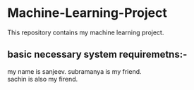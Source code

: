 # Machine-Learning-Project
This repository contains my machine learning project.

## basic necessary system requiremetns:-
my name is sanjeev. subramanya is my friend.  
sachin is also my firend.
